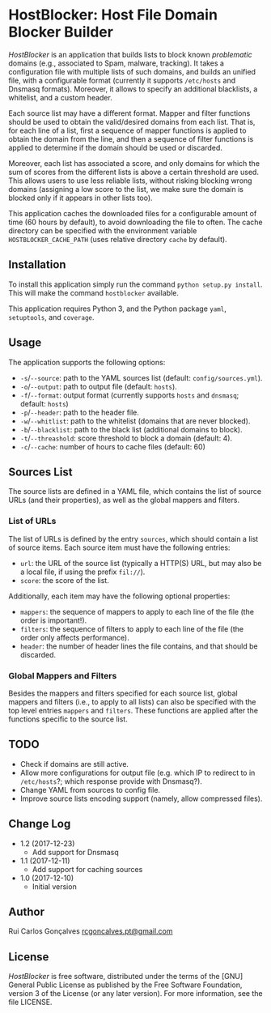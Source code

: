 # HostBlocker: Host File Domain Blocker Builder
*HostBlocker* is an application that builds lists to block known *problematic* domains (e.g., associated to Spam, malware, tracking).
It takes a configuration file with multiple lists of such domains, and builds an unified file, with a configurable format (currently it supports `/etc/hosts` and Dnsmasq formats).
Moreover, it allows to specify an additional blacklists, a whitelist, and a custom header.

Each source list may have a different format.
Mapper and filter functions should be used to obtain the valid/desired domains from each list.
That is, for each line of a list, first a sequence of mapper functions is applied to obtain the domain from the line, and then a sequence of filter functions is applied to determine if the domain should be used or discarded.

Moreover, each list has associated a score, and only domains for which the sum of scores from the different lists is above a certain threshold are used.
This allows users to use less reliable lists, without risking blocking wrong domains (assigning a low score to the list, we make sure the domain is blocked only if it appears in other lists too).

This application caches the downloaded files for a configurable amount of time (60 hours by default), to avoid downloading the file to often.
The cache directory can be specified with the environment variable `HOSTBLOCKER_CACHE_PATH` (uses relative directory `cache` by default).


## Installation
To install this application simply run the command `python setup.py install`.
This will make the command `hostblocker` available.

This application requires Python 3, and the Python package `yaml`, `setuptools`, and `coverage`.


## Usage
The application supports the following options:
- `-s`/`--source`: path to the YAML sources list (default: `config/sources.yml`).
- `-o`/`--output`: path to output file (default: `hosts`).
- `-f`/`--format`: output format (currently supports `hosts` and `dnsmasq`; default: `hosts`)
- `-p`/`--header`: path to the header file.
- `-w`/`--whitlist`: path to the whitelist (domains that are never blocked).
- `-b`/`--blacklist`: path to the black list (additional domains to block).
- `-t`/`--threashold`: score threshold to block a domain (default: 4).
- `-c`/`--cache`: number of hours to cache files (default: 60)


## Sources List
The source lists are defined in a YAML file, which contains the list of source URLs (and their properties), as well as the global mappers and filters.

### List of URLs
The list of URLs is defined by the entry `sources`, which should contain a list of source items.
Each source item must have the following entries:
- `url`: the URL of the source list (typically a HTTP(S) URL, but may also be a local file, if using the prefix `fil://`).
- `score`: the score of the list.

Additionally, each item may have the following optional properties:
- `mappers`: the sequence of mappers to apply to each line of the file (the order is important!).
- `filters`: the sequence of filters to apply to each line of the file (the order only affects performance).
- `header`: the number of header lines the file contains, and that should be discarded.

### Global Mappers and Filters
Besides the mappers and filters specified for each source list, global mappers and filters (i.e., to apply to all lists) can also be specified with the top level entries `mappers` and `filters`.
These functions are applied after the functions specific to the source list.


## TODO
- Check if domains are still active.
- Allow more configurations for output file (e.g. which IP to redirect to in `/etc/hosts`?; which response provide with Dnsmasq?).
- Change YAML from sources to config file.
- Improve source lists encoding support (namely, allow compressed files).


## Change Log
- 1.2 (2017-12-23)
  - Add support for Dnsmasq
- 1.1 (2017-12-11)
  - Add support for caching sources
- 1.0 (2017-12-10)
  - Initial version


## Author
Rui Carlos Gonçalves <rcgoncalves.pt@gmail.com>


## License
*HostBlocker* is free software, distributed under the terms of the [GNU] General
Public License as published by the Free Software Foundation, version 3 of the License (or any later version).
For more information, see the file LICENSE.

